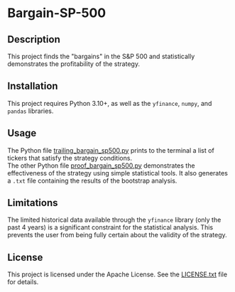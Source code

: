 # Bargain-SP-500

## Description
This project finds the "bargains" in the S&P 500 and statistically demonstrates the profitability of the strategy.  

## Installation
This project requires Python 3.10+, as well as the `yfinance`, `numpy`, and `pandas` libraries.  

## Usage
The Python file [trailing_bargain_sp500.py](./trailing_bargain_sp500.py) prints to the terminal a list of tickers that satisfy the strategy conditions.  
The other Python file [proof_bargain_sp500.py](./proof_bargain_sp500.py) demonstrates the effectiveness of the strategy using simple statistical tools. It also generates a `.txt` file containing the results of the bootstrap analysis.  

## Limitations
The limited historical data available through the `yfinance` library (only the past 4 years) is a significant constraint for the statistical analysis. This prevents the user from being fully certain about the validity of the strategy.  

## License
This project is licensed under the Apache License. See the [LICENSE.txt](./LICENSE.txt) file for details.

